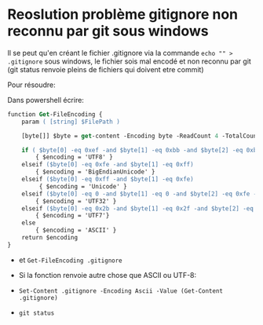 # Reoslution problème gitignore non reconnu par git sous windows

Il se peut qu'en créant le fichier .gitignore via la commande `echo "" > .gitignore` sous windows, le fichier sois mal encodé et non reconnu par git (git status renvoie pleins de fichiers qui doivent etre commit)

Pour résoudre:

Dans powershell écrire:
```ps
function Get-FileEncoding {
    param ( [string] $FilePath )

    [byte[]] $byte = get-content -Encoding byte -ReadCount 4 -TotalCount 4 -Path $FilePath

    if ( $byte[0] -eq 0xef -and $byte[1] -eq 0xbb -and $byte[2] -eq 0xbf )
        { $encoding = 'UTF8' }  
    elseif ($byte[0] -eq 0xfe -and $byte[1] -eq 0xff)
        { $encoding = 'BigEndianUnicode' }
    elseif ($byte[0] -eq 0xff -and $byte[1] -eq 0xfe)
         { $encoding = 'Unicode' }
    elseif ($byte[0] -eq 0 -and $byte[1] -eq 0 -and $byte[2] -eq 0xfe -and $byte[3] -eq 0xff)
        { $encoding = 'UTF32' }
    elseif ($byte[0] -eq 0x2b -and $byte[1] -eq 0x2f -and $byte[2] -eq 0x76)
        { $encoding = 'UTF7'}
    else
        { $encoding = 'ASCII' }
    return $encoding
}

```

* et ```Get-FileEncoding .gitignore```

* Si la fonction renvoie autre chose que ASCII ou UTF-8:
* ```Set-Content .gitignore -Encoding Ascii -Value (Get-Content .gitignore)```
* ```git status``` 